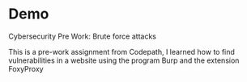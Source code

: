 # Demo
Cybersecurity Pre Work: Brute force attacks

This is a pre-work assignment from Codepath, I learned how to find vulnerabilities in a website using the program Burp and the extension FoxyProxy
